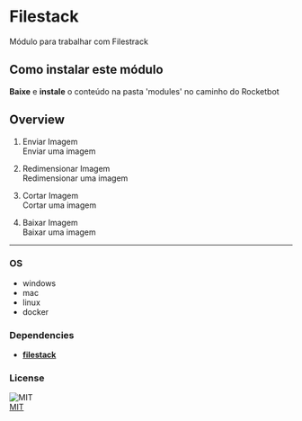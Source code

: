 # Filestack
  
Módulo para trabalhar com Filestrack  

## Como instalar este módulo
  
__Baixe__ e __instale__ o conteúdo na pasta 'modules' no caminho do Rocketbot  



## Overview


1. Enviar Imagem  
Enviar uma imagem

2. Redimensionar Imagem  
Redimensionar uma imagem

3. Cortar Imagem  
Cortar uma imagem

4. Baixar Imagem  
Baixar uma imagem 




----
### OS

- windows
- mac
- linux
- docker

### Dependencies
- [**filestack**](https://pypi.org/project/filestack/)
### License
  
![MIT](https://camo.githubusercontent.com/107590fac8cbd65071396bb4d04040f76cde5bde/687474703a2f2f696d672e736869656c64732e696f2f3a6c6963656e73652d6d69742d626c75652e7376673f7374796c653d666c61742d737175617265)  
[MIT](http://opensource.org/licenses/mit-license.ph)
